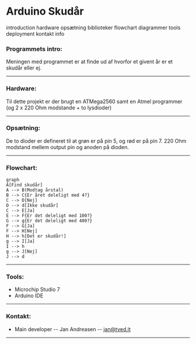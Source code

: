# Arduino Skudår

introduction
hardware
opsætning
biblioteker
flowchart
diagrammer
tools
deployment
kontakt info


### Programmets intro:
Meningen med programmet er at finde ud af hvorfor et givent år er et skudår eller ej.

---
### Hardware:
Til dette projekt er der brugt en ATMega2560 samt en Atmel programmer (og 2 x 220 Ohm modstande + to lysdioder)

---
### Opsætning:
De to dioder er defineret til at grøn er på pin 5, og rød er på pin 7.
220 Ohm modstand mellem output pin og anoden på dioden.

---
### Flowchart:
```mermaid
graph
A[Find skudår]
A --> B(Modtag årstal)
B --> C{Er året deleligt med 4?}
C --> D[Nej]
D --> d[Ikke skudår]
C --> E[Ja]
E --> F{Er det deleligt med 100?}
G --> g{Er det deleligt med 400?}
F --> G[Ja]
F --> H[Nej]
H --> h[Det er skudår!]
g --> I[Ja]
I --> h
g --> J[Nej]
J --> d
```
---
### Tools:
- Microchip Studio 7 
- Arduino IDE

---
### Kontakt:
- Main developer
-- Jan Andreasen
-- jan@tved.it
---
